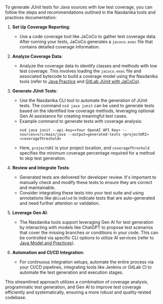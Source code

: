 To generate JUnit tests for Java sources with low test coverage, you can follow the steps and recommendations outlined in the Nasdanika tools and practices documentation:

1. **Set Up Coverage Reporting**: 
   - Use a code coverage tool like JaCoCo to gather test coverage data. After running your tests, JaCoCo generates a `jacoco.exec` file that contains detailed coverage information.

2. **Analyze Coverage Data**:
   - Analyze the coverage data to identify classes and methods with low test coverage. This involves loading the `jacoco.exec` file and associated bytecode to build a coverage model using the Nasdanika tools (refer to [Java Practice](https://docs.nasdanika.org/practices/java/index.html) and [GitLab JUnit with JaCoCo](https://docs.nasdanika.org/nsd-cli/nsd/gitlab/contribute/junit/jacoco/index.html)).

3. **Generate JUnit Tests**:
   - Use the Nasdanika CLI tool to automate the generation of JUnit tests. The command `nsd java junit` can be used to generate tests based on the identified low coverage methods, leveraging optional Gen AI assistance for creating meaningful test cases.
   - Example command to generate tests with coverage analysis: 
     ```shell
     nsd java junit --api-key=<Your OpenAI API Key> --sources=src/main/java --output=generated-tests <projectURI> <coverageThreshold>
     ```
   - Here, `projectURI` is your project location, and `coverageThreshold` specifies the minimum coverage percentage required for a method to skip test generation.

4. **Review and Integrate Tests**:
   - Generated tests are delivered for developer review. It's important to manually check and modify these tests to ensure they are correct and maintainable.
   - Consider integrating these tests into your test suite and using annotations like `@Disabled` to indicate tests that are auto-generated and need further attention or validation.

5. **Leverage Gen AI**:
   - The Nasdanika tools support leveraging Gen AI for test generation by interacting with models like ChatGPT to propose test scenarios that cover the missing branches or conditions in your code. This can be controlled via specific CLI options to utilize AI services (refer to [Java Model and Practices](https://docs.nasdanika.org/practices/junit/index.html)).

6. **Automation and CI/CD Integration**:
   - For continuous integration setups, automate the entire process via your CI/CD pipelines, integrating tools like Jenkins or GitLab CI to automate the test generation and execution stages.
   
This streamlined approach utilizes a combination of coverage analysis, programmatic test generation, and Gen AI to improve test coverage efficiently and systematically, ensuring a more robust and quality-tested codebase.
